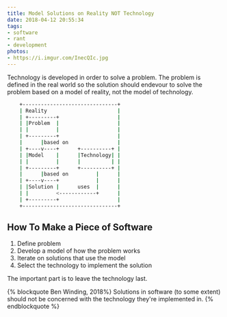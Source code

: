 ```yaml
---
title: Model Solutions on Reality NOT Technology
date: 2018-04-12 20:55:34
tags:  
- software  
- rant  
- development
photos:
- https://i.imgur.com/InecQIc.jpg
---
```


Technology is developed in order to solve a problem. The problem is defined in the real world so the solution should endevour to solve the problem based on a model of reality, not the model of technology.

``` bash 
	+-------------------------------+
	| Reality                       |
	| +---------+                   |
	| |Problem  |                   |
	| |         |                   |
	| +---------+                   |
	|      |based on                |
	| +----v----+      +----------+ |
	| |Model    |      |Technology| |
	| |         |      |          | |
	| +---------+      +----------+ |
	|      |based on         |      |
	| +----v----+            |      |
	| |Solution |      uses  |      |
	| |         <------------+      |
	| +---------+                   |
	+-------------------------------+
```

<!-- more --> 

## How To Make a Piece of Software

1. Define problem
2. Develop a model of how the problem works
3. Iterate on solutions that use the model
4. Select the technology to implement the solution 

The important part is to leave the technology last. 

{% blockquote Ben Winding, 2018%}
Solutions in software (to some extent) should not be concerned with the technology they're implemented in.
{% endblockquote %}
